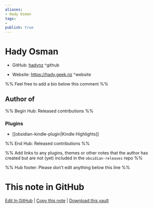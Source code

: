 ```yaml
---
aliases:
- Hady Osman
tags:
- 
publish: true
---
```


# Hady Osman

- GitHub: [hadynz](https://github.com/hadynz/) ^github
<!-- - Discord: `@` ^discord-->
- Website: <https://hady.geek.nz> ^website
<!-- - [[Publish sites|Publish site]]: ^publish-->

%% Feel free to add a bio below this comment %%


## Author of

%% Begin Hub: Released contributions %%
### Plugins
- [[obsidian-kindle-plugin|Kindle Highlights]]

%% End Hub: Released contributions %%

%% Add links to any plugins, themes or other notes that the author has created but are not (yet) included in the `obsidian-releases` repo %%

<!--
### Unlisted plugins
-->

<!--
### Others
-->

<!--
## Sponsor this author

- [[GitHub sponsors]]: [Sponsor @hadynz on GitHub Sponsors](https://github.com/sponsors/hadynz) ^github-sponsor
- [[Buy me a coffee]]: ^buy-me-a-coffee
- [[PayPal]]: ^paypal
- [[Patreon]]: ^patreon

-->

<!--
## Follow this author
-->

<!-- - [[YouTube Channels|On YouTube]]: <https://> ^youtube-->
<!-- - Twitter: <https://> ^twitter-->
<!-- - ... -->

%% Hub footer: Please don't edit anything below this line %%

# This note in GitHub

<span class="git-footer">[Edit In GitHub](https://github.dev/obsidian-community/obsidian-hub/blob/main/01%20-%20Community/People/hadynz.md "git-hub-edit-note") | [Copy this note](https://raw.githubusercontent.com/obsidian-community/obsidian-hub/main/01%20-%20Community/People/hadynz.md "git-hub-copy-note") | [Download this vault](https://github.com/obsidian-community/obsidian-hub/archive/refs/heads/main.zip "git-hub-download-vault") </span>
